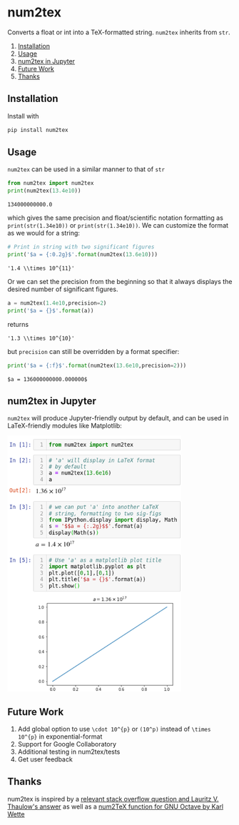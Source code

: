 # num2tex
Converts a float or int into a TeX-formatted string.  `num2tex` inherits from `str`.  

1. [Installation](#installation)
2. [Usage](#usage)
3. [num2tex in Jupyter](#num2tex-in-jupyter)
4. [Future Work](#future-work)
5. [Thanks](#thanks)

## Installation
Install with
```bash
pip install num2tex
```
## Usage
`num2tex` can be used in a similar manner to that of `str`

```python
from num2tex import num2tex
print(num2tex(13.4e10))
```
```
134000000000.0
```
which gives the same precision and float/scientific notation formatting as `print(str(1.34e10))` or `print(str(1.34e10))`.  We can customize the format as we would for a string:
```python
# Print in string with two significant figures
print('$a = {:0.2g}$'.format(num2tex(13.6e10)))
```
```
'1.4 \\times 10^{11}'
```
Or we can set the precision from the beginning so that it always displays the desired number of significant figures.
```python
a = num2tex(1.4e10,precision=2)
print('$a = {}$'.format(a))
```
returns
```
'1.3 \\times 10^{10}'
```
but `precision` can still be overridden by a format specifier:
```python
print('$a = {:f}$'.format(num2tex(13.6e10,precision=2)))
```
```
$a = 136000000000.000000$
```
## num2tex in Jupyter
`num2tex` will produce Jupyter-friendly output by default, and can be used in LaTeX-friendly modules like Matplotlib:

<img src="https://raw.githubusercontent.com/AndrewChap/num2tex/master/images/jp_samp_1.png" alt="Sample Jupyter output" width="390"/>

## Future Work
 1. Add global option to use `\cdot 10^{p}` or `(10^p)` instead of `\times 10^{p}` in exponential-format
 2. Support for Google Collaboratory
 3. Additional testing in num2tex/tests
 4. Get user feedback
 
 ## Thanks
num2tex is inspired by a [relevant stack overflow question and Lauritz V. Thaulow's answer](https://stackoverflow.com/questions/13490292/format-number-using-latex-notation-in-python/13490601#13490601) as well as a [num2TeX function for GNU Octave by Karl Wette](https://github.com/octapps/octapps/blob/84d8b2c0b6e1efa1c66c0c9b380e13cf4c6c95e0/src/text-handling/num2TeX.m)
